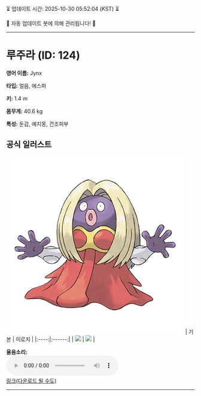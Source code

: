 
⏳ 업데이트 시간: 2025-10-30 05:52:04 (KST) ⏳

🤖 자동 업데이트 봇에 의해 관리됩니다! 🤖

---

# 루주라 (ID: 124)
**영어 이름:** Jynx

**타입:** 얼음, 에스퍼

**키:** 1.4 m

**몸무게:** 40.6 kg

**특성:** 둔감, 예지몽, 건조피부

## 공식 일러스트
![](https://raw.githubusercontent.com/PokeAPI/sprites/master/sprites/pokemon/other/official-artwork/124.png)
| 기본 | 이로치 |
|:----:|:------:|
| <img src="http://play.pokemonshowdown.com/sprites/ani/jynx.gif" width="200"> | <img src="http://play.pokemonshowdown.com/sprites/ani-shiny/jynx.gif" width="200"> |

**울음소리:**<br><audio controls src="https://raw.githubusercontent.com/PokeAPI/cries/main/cries/pokemon/latest/124.ogg"></audio><br> [링크(다운로드 될 수도)](https://raw.githubusercontent.com/PokeAPI/cries/main/cries/pokemon/latest/124.ogg)


---

